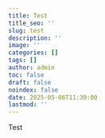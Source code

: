 ```yaml
---
title: Test
title_seo: ''
slug: test
description: ''
image: ''
categories: []
tags: []
author: admin
toc: false
draft: false
noindex: false
date: 2025-05-06T11:30:00
lastmod: ''
---
```

Test